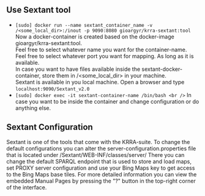 ## Use Sextant tool
* `[sudo] docker run --name sextant_container_name -v /<some_local_dir>:/inout -p 9090:8080 gioargyr/krra-sextant:tool` <br />
Now a docker-container is created based on the docker-image gioargyr/krra-sextant:tool. <br />
Feel free to select whatever name you want for the container-name. <br />
Feel free to select whatever port you want for mapping. As long as it is available. <br />
In case you want to have files available inside the sextant-docker-container, store them in /<some_local_dir> in your machine. <br />
Sextant is available in you local machine. Open a browser and type `localhost:9090/Sextant_v2.0`
* `[sudo] docker exec -it sextant-container-name /bin/bash <br />`
In case you want to be inside the container and change configuration or do anything else.

## Sextant Configuration
Sextant is one of the tools that come with the KRRA-suite. To change the default configurations you can alter the server-configuration.properties file
that is located under /Sextant/WEB-INF/classes/server/
There you can change the default SPARQL endpoint that is used to store and load maps, set PROXY server configuration
and use your Bing Maps key to get access to the Bing Maps base tiles.
For more detailed information you can view the embedded Manual Pages by pressing the "?" button in the top-right corner of the interface.
